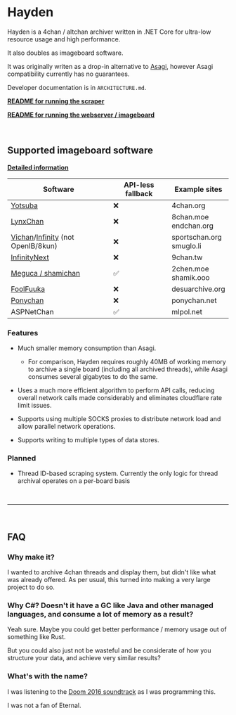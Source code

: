 # Hayden

Hayden is a 4chan / altchan archiver written in .NET Core for ultra-low resource usage and high performance.

It also doubles as imageboard software.

It was originally writen as a drop-in alternative to [Asagi](https://github.com/eksopl/asagi), however Asagi compatibility currently has no guarantees.

Developer documentation is in `ARCHITECTURE.md`.

[**README for running the scraper**](doc/scraper.md)

[**README for running the webserver / imageboard**](doc/scraper.md)

&nbsp;

## Supported imageboard software

[**Detailed information**](doc/imageboards.md)

| Software                                                                                                              | API-less fallback | Example sites                 |
| --------------------------------------------------------------------------------------------------------------------- | ----------------- | ----------------------------- |
| [Yotsuba](https://www.4channel.org/faq#software)                                                                      | ❌                 | 4chan.org                     |
| [LynxChan](https://gitgud.io/LynxChan/LynxChan)                                                                       | ❌                 | 8chan.moe <br> endchan.org    |
| [Vichan](https://github.com/vichan-devel/vichan)/[Infinity](https://github.com/ctrlcctrlv/infinity) (not OpenIB/8kun) | ❌                 | sportschan.org <br> smuglo.li |
| [InfinityNext](https://github.com/infinity-next/infinity-next/)                                                       | ❌                 | 9chan.tw                      |
| [Meguca / shamichan](https://github.com/bakape/meguca)                                                                | ✅                 | 2chen.moe <br> shamik.ooo     |
| [FoolFuuka](https://github.com/FoolCode/FoolFuuka)                                                                    | ❌                 | desuarchive.org               |
| [Ponychan](https://bitbucket.org/ponychan/ponychan-tinyboard/src/master/)                                             | ❌                 | ponychan.net                  |
| ASPNetChan                                                                                                            | ✅                 | mlpol.net                     |

### Features

- Much smaller memory consumption than Asagi.
  - For comparison, Hayden requires roughly 40MB of working memory to archive a single board (including all archived threads), while Asagi consumes several gigabytes to do the same.

- Uses a much more efficient algorithm to perform API calls, reducing overall network calls made considerably and eliminates cloudflare rate limit issues.

- Supports using multiple SOCKS proxies to distribute network load and allow parallel network operations.

- Supports writing to multiple types of data stores.

### Planned

- Thread ID-based scraping system. Currently the only logic for thread archival operates on a per-board basis

&nbsp;

----

&nbsp;

## FAQ
### Why make it?

I wanted to archive 4chan threads and display them, but didn't like what was already offered. As per usual, this turned into making a very large project to do so.

### Why C#? Doesn't it have a GC like Java and other managed languages, and consume a lot of memory as a result?

Yeah sure. Maybe you could get better performance / memory usage out of something like Rust.

But you could also just not be wasteful and be considerate of how you structure your data, and achieve very similar results?

### What's with the name?

I was listening to the [Doom 2016 soundtrack](https://www.youtube.com/watch?v=b2YG8DX0ees) as I was programming this.

I was not a fan of Eternal.